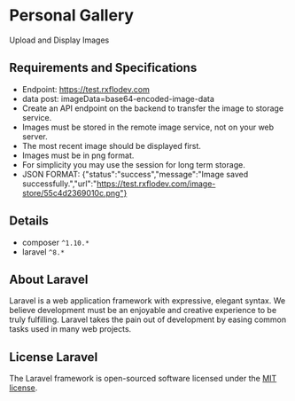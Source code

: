# Personal Gallery
 Upload and Display Images


## Requirements and Specifications
 - Endpoint: https://test.rxflodev.com
 - data post: imageData=base64-encoded-image-data
 - Create an API endpoint on the backend to transfer the image to storage service.
 - Images must be stored in the remote image service, not on your web server.
 - The most recent image should be displayed first.
 - Images must be in png format.
 - For simplicity you may use the session for long term storage.
 - JSON FORMAT: {"status":"success","message":"Image saved successfully.","url":"https://test.rxflodev.com/image-store/55c4d2369010c.png"}

## Details 

* composer `^1.10.*`
* laravel `^8.*`


## About Laravel

Laravel is a web application framework with expressive, elegant syntax. We believe development must be an enjoyable and creative experience to be truly fulfilling. Laravel takes the pain out of development by easing common tasks used in many web projects.


## License Laravel

The Laravel framework is open-sourced software licensed under the [MIT license](https://opensource.org/licenses/MIT).
